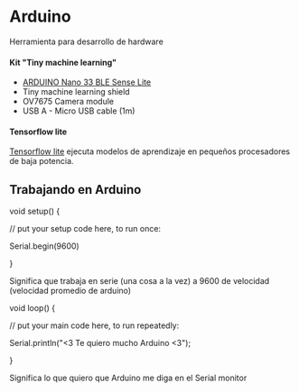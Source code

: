 # Arduino

Herramienta para desarrollo de hardware 

#### Kit "Tiny machine learning"

* [ARDUINO Nano 33 BLE Sense Lite](https://store-usa.arduino.cc/products/arduino-nano-33-ble-sense)
* Tiny machine learning shield
* OV7675 Camera module
* USB A - Micro USB cable (1m)

#### Tensorflow lite

[Tensorflow lite](https://www.tensorflow.org/lite/microcontrollers?hl=es-419) ejecuta modelos de aprendizaje en pequeños procesadores de baja potencia.

## Trabajando en Arduino

void setup() {

  // put your setup code here, to run once:
  
 Serial.begin(9600)
 
}

Significa que trabaja en serie (una cosa a la vez) a 9600 de velocidad (velocidad promedio de arduino)

void loop() {

  // put your main code here, to run repeatedly:
  
  Serial.println("<3 Te quiero mucho Arduino <3");
  
}

Significa lo que quiero que Arduino me diga en el Serial monitor



